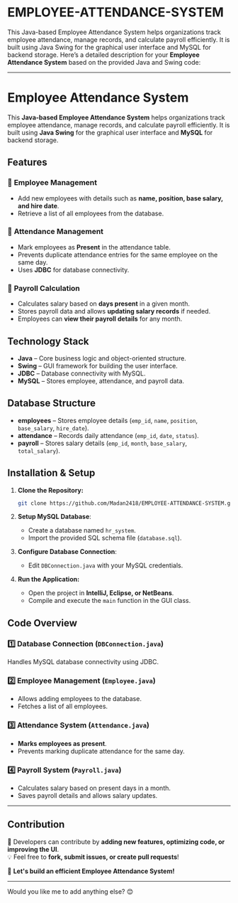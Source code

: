 # EMPLOYEE-ATTENDANCE-SYSTEM
This Java-based Employee Attendance System helps organizations track employee attendance, manage records, and calculate payroll efficiently. It is built using Java Swing for the graphical user interface and MySQL for backend storage.
Here’s a detailed description for your **Employee Attendance System** based on the provided Java and Swing code:  

---

# Employee Attendance System  

This **Java-based Employee Attendance System** helps organizations track employee attendance, manage records, and calculate payroll efficiently. It is built using **Java Swing** for the graphical user interface and **MySQL** for backend storage.  

## Features  

### 📌 **Employee Management**  
- Add new employees with details such as **name, position, base salary, and hire date**.  
- Retrieve a list of all employees from the database.  

### 📌 **Attendance Management**  
- Mark employees as **Present** in the attendance table.  
- Prevents duplicate attendance entries for the same employee on the same day.  
- Uses **JDBC** for database connectivity.  

### 📌 **Payroll Calculation**  
- Calculates salary based on **days present** in a given month.  
- Stores payroll data and allows **updating salary records** if needed.  
- Employees can **view their payroll details** for any month.  

## Technology Stack  
- **Java** – Core business logic and object-oriented structure.  
- **Swing** – GUI framework for building the user interface.  
- **JDBC** – Database connectivity with MySQL.  
- **MySQL** – Stores employee, attendance, and payroll data.  

## Database Structure  
- **employees** – Stores employee details (`emp_id`, `name`, `position`, `base_salary`, `hire_date`).  
- **attendance** – Records daily attendance (`emp_id`, `date`, `status`).  
- **payroll** – Stores salary details (`emp_id`, `month`, `base_salary`, `total_salary`).  

## Installation & Setup  
1. **Clone the Repository:**  
   ```sh
   git clone https://github.com/Madan2418/EMPLOYEE-ATTENDANCE-SYSTEM.git
   ```  
2. **Setup MySQL Database**:  
   - Create a database named `hr_system`.  
   - Import the provided SQL schema file (`database.sql`).  

3. **Configure Database Connection**:  
   - Edit `DBConnection.java` with your MySQL credentials.  

4. **Run the Application:**  
   - Open the project in **IntelliJ, Eclipse, or NetBeans**.  
   - Compile and execute the `main` function in the GUI class.  

## Code Overview  

### 1️⃣ **Database Connection (`DBConnection.java`)**  
Handles MySQL database connectivity using JDBC.  

### 2️⃣ **Employee Management (`Employee.java`)**  
- Allows adding employees to the database.  
- Fetches a list of all employees.  

### 3️⃣ **Attendance System (`Attendance.java`)**  
- **Marks employees as present**.  
- Prevents marking duplicate attendance for the same day.  

### 4️⃣ **Payroll System (`Payroll.java`)**  
- Calculates salary based on present days in a month.  
- Saves payroll details and allows salary updates.  

---

## Contribution  
📌 Developers can contribute by **adding new features, optimizing code, or improving the UI**.  
💡 Feel free to **fork, submit issues, or create pull requests**!  

🚀 **Let's build an efficient Employee Attendance System!**  

---

Would you like me to add anything else? 😊
